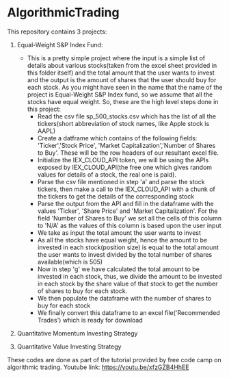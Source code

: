 # AlgorithmicTrading
This repository contains 3 projects: 
1. Equal-Weight S&P Index Fund:
   - This is a pretty simple project where the input is a simple list of details about various stocks(taken from the excel sheet provided in this          folder itself) and the total amount that the user wants to invest and the output is the amount of shares that the user should buy for each stock. As you might have seen in the name that the name of the project is Equal-Weight S&P Index fund, so we assume that all the stocks have equal weight. So, these are the high level steps done in this project: 
     - Read the csv file sp_500_stocks.csv which has the list of all the tickers(short abbreviation of stock names, like Apple stock is                      AAPL)
     - Create a datframe which contains of the following fields: 'Ticker','Stock Price', 'Market Capitalization','Number of Shares to                       Buy'. These will be the row headers of our resultant excel file.
     - Initialize the IEX_CLOUD_API token, we will be using the APIs exposed by IEX_CLOUD_API(the free one which gives random values for                     details of a stock, the real one is paid).
     - Parse the csv file mentioned in step 'a' and parse the stock tickers, then make a call to the IEX_CLOUD_API with a chunk of the                       tickers to get the details of the corresponding stock
     - Parse the output from the API and fill in the dataframe with the values 'Ticker', 'Share Price' and 'Market Capitalization'. For                     the field 'Number of Shares to Buy' we set all the cells of this column to 'N/A' as the values of this column is based upon the                       user input
     - We take as input the total amount the user wants to invest
     - As all the stocks have equal weight, hence the amount to be invested in each stock(position size) is equal to the total amount the                   user wants to invest divided by the total number of shares available(which is 505)
     - Now in step 'g' we have calculated the total amount to be invested in each stock, thus, we divide the amount to be invested in                       each stock by the share value of that stock to get the number of shares to buy for each stock.
     - We then populate the dataframe with the number of shares to buy for each stock
     - We finally convert this dataframe to an excel file('Recommended Trades') which is ready for download
                
3. Quantitative Momentum Investing Strategy
4. Quantitative Value Investing Strategy

These codes are done as part of the tutorial provided by free code camp on algorithmic trading.
Youtube link: https://youtu.be/xfzGZB4HhEE

